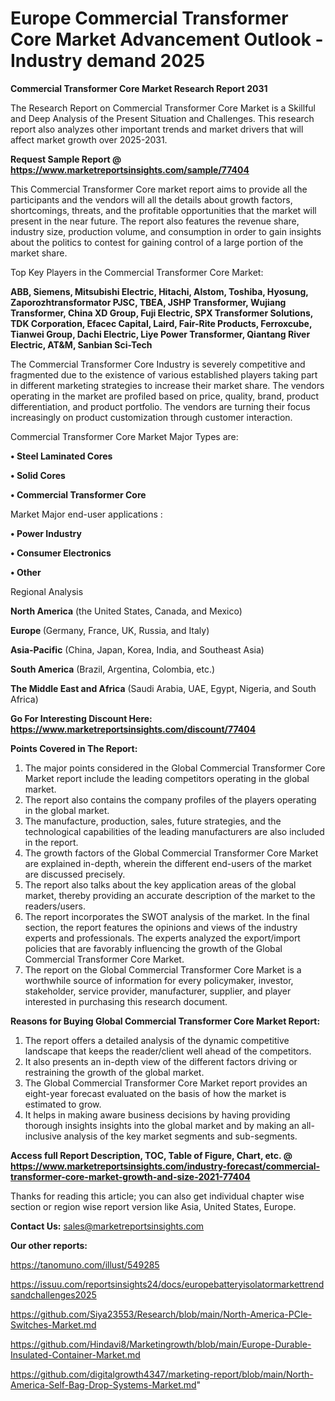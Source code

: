 # Europe Commercial Transformer Core Market Advancement Outlook - Industry demand 2025

<strong>Commercial Transformer Core Market Research Report 2031</strong>

The Research Report on Commercial Transformer Core Market is a Skillful and Deep Analysis of the Present Situation and Challenges. This research report also analyzes other important trends and market drivers that will affect market growth over 2025-2031.

<strong>Request Sample Report @ <a href=https://www.marketreportsinsights.com/sample/77404>https://www.marketreportsinsights.com/sample/77404</a></strong>

This Commercial Transformer Core market report aims to provide all the participants and the vendors will all the details about growth factors, shortcomings, threats, and the profitable opportunities that the market will present in the near future. The report also features the revenue share, industry size, production volume, and consumption in order to gain insights about the politics to contest for gaining control of a large portion of the market share.

Top Key Players in the Commercial Transformer Core Market:

<strong>ABB, Siemens, Mitsubishi Electric, Hitachi, Alstom, Toshiba, Hyosung, Zaporozhtransformator PJSC, TBEA, JSHP Transformer, Wujiang Transformer, China XD Group, Fuji Electric, SPX Transformer Solutions, TDK Corporation, Efacec Capital, Laird, Fair-Rite Products, Ferroxcube, Tianwei Group, Dachi Electric, Liye Power Transformer, Qiantang River Electric, AT&M, Sanbian Sci-Tech</strong>

The Commercial Transformer Core Industry is severely competitive and fragmented due to the existence of various established players taking part in different marketing strategies to increase their market share. The vendors operating in the market are profiled based on price, quality, brand, product differentiation, and product portfolio. The vendors are turning their focus increasingly on product customization through customer interaction.

Commercial Transformer Core Market Major Types are:

<strong>• Steel Laminated Cores

• Solid Cores

• Commercial Transformer Core</strong>

Market Major end-user applications :

<strong>• Power Industry

• Consumer Electronics

• Other</strong>

Regional Analysis

</u><strong><b>North America</b></strong> (the United States, Canada, and Mexico)

<strong><b>Europe </b></strong>(Germany, France, UK, Russia, and Italy)

<strong><b>Asia-Pacific</b></strong> (China, Japan, Korea, India, and Southeast Asia)

<strong><b>South America</b></strong> (Brazil, Argentina, Colombia, etc.)

<strong><b>The Middle East and Africa</b></strong> (Saudi Arabia, UAE, Egypt, Nigeria, and South Africa)

<strong>Go For Interesting Discount Here: <a href=https://www.marketreportsinsights.com/discount/77404>https://www.marketreportsinsights.com/discount/77404</a></strong>

<strong>Points Covered in The Report:</strong>
<ol>
  <li>The major points considered in the Global Commercial Transformer Core Market report include the leading competitors operating in the global market.</li>
  <li>The report also contains the company profiles of the players operating in the global market.</li>
  <li>The manufacture, production, sales, future strategies, and the technological capabilities of the leading manufacturers are also included in the report.</li>
  <li>The growth factors of the Global Commercial Transformer Core Market are explained in-depth, wherein the different end-users of the market are discussed precisely.</li>
  <li>The report also talks about the key application areas of the global market, thereby providing an accurate description of the market to the readers/users.</li>
  <li>The report incorporates the SWOT analysis of the market. In the final section, the report features the opinions and views of the industry experts and professionals. The experts analyzed the export/import policies that are favorably influencing the growth of the Global Commercial Transformer Core Market.</li>
  <li>The report on the Global Commercial Transformer Core Market is a worthwhile source of information for every policymaker, investor, stakeholder, service provider, manufacturer, supplier, and player interested in purchasing this research document.</li>
</ol>
<strong>Reasons for Buying Global Commercial Transformer Core Market Report:</strong>

<ol>
  <li>The report offers a detailed analysis of the dynamic competitive landscape that keeps the reader/client well ahead of the competitors.</li>
  <li>It also presents an in-depth view of the different factors driving or restraining the growth of the global market.</li>
  <li>The Global Commercial Transformer Core Market report provides an eight-year forecast evaluated on the basis of how the market is estimated to grow.</li>
  <li>It helps in making aware business decisions by having providing thorough insights insights into the global market and by making an all-inclusive analysis of the key market segments and sub-segments.</li>
</ol>
<strong>Access full Report Description, TOC, Table of Figure, Chart, etc. @ <a href=https://www.marketreportsinsights.com/industry-forecast/commercial-transformer-core-market-growth-and-size-2021-77404>https://www.marketreportsinsights.com/industry-forecast/commercial-transformer-core-market-growth-and-size-2021-77404</a></strong>


Thanks for reading this article; you can also get individual chapter wise section or region wise report version like Asia, United States, Europe.

<strong>Contact Us:</strong>
sales@marketreportsinsights.com

<strong>Our other reports:</strong>

<a href=https://tanomuno.com/illust/549285>https://tanomuno.com/illust/549285</a>

<a href=https://issuu.com/reportsinsights24/docs/europebatteryisolatormarkettrendsandchallenges2025>https://issuu.com/reportsinsights24/docs/europebatteryisolatormarkettrendsandchallenges2025</a>

<a href=https://github.com/Siya23553/Research/blob/main/North-America-PCIe-Switches-Market.md>https://github.com/Siya23553/Research/blob/main/North-America-PCIe-Switches-Market.md</a>

<a href=https://github.com/Hindavi8/Marketingrowth/blob/main/Europe-Durable-Insulated-Container-Market.md>https://github.com/Hindavi8/Marketingrowth/blob/main/Europe-Durable-Insulated-Container-Market.md</a>

<a href=https://github.com/digitalgrowth4347/marketing-report/blob/main/North-America-Self-Bag-Drop-Systems-Market.md>https://github.com/digitalgrowth4347/marketing-report/blob/main/North-America-Self-Bag-Drop-Systems-Market.md</a>"
